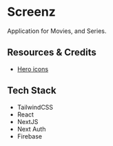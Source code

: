 # Screenz

Application for Movies, and Series.

## Resources & Credits

- [Hero icons](https://heroicons.com/s)

## Tech Stack

- TailwindCSS
- React
- NextJS
- Next Auth
- Firebase
